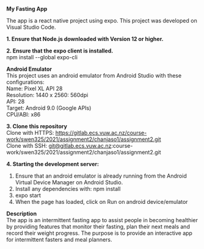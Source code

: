 **My Fasting App**

The app is a react native project using expo. This project was developed on Visual Studio Code.

**1. Ensure that Node.js downloaded with Version 12 or higher.**  

**2. Ensure that the expo client is installed.**    
npm install --global expo-cli


**Android Emulator**  
This project uses an android emulator from Android Studio with these configurations:  
Name: Pixel XL API 28  
Resolution: 1440 x 2560: 560dpi  
API: 28  
Target: Android 9.0 (Google APIs)  
CPU/ABI: x86  

**3. Clone this repository**  
Clone with HTTPS: https://gitlab.ecs.vuw.ac.nz/course-work/swen325/2021/assignment2/chanjaso1/assignment2.git  
Clone with SSH:   git@gitlab.ecs.vuw.ac.nz:course-work/swen325/2021/assignment2/chanjaso1/assignment2.git

**4. Starting the development server:**
1. Ensure that an android emulator is already running from the Android Virtual Device Manager on Android Studio.  
2. Install any dependencies with: npm install    
3. expo start  
4. When the page has loaded, click on Run on android device/emulator  

**Description**  
The app is an intermittent fasting app to assist people in becoming healthier by providing features that monitor their fasting, plan their next meals and record their weight progress. The purpose is to provide an interactive app for intermittent fasters and meal planners. 




